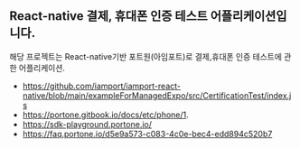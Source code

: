 ## React-native 결제, 휴대폰 인증 테스트 어플리케이션입니다.
해당 프로젝트는 React-native기반 포트원(아임포트)로 결제,휴대폰 인증 테스트에 관한
어플리케이션.
 
 - https://github.com/iamport/iamport-react-native/blob/main/exampleForManagedExpo/src/CertificationTest/index.js
 - https://portone.gitbook.io/docs/etc/phone/1. 
 - https://sdk-playground.portone.io/
 - https://faq.portone.io/d5e9a573-c083-4c0e-bec4-edd894c520b7
